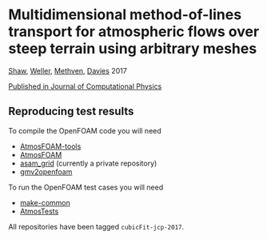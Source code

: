 Multidimensional method-of-lines transport for atmospheric flows over steep terrain using arbitrary meshes
==========================================================================================================
[Shaw](http://www.datumedge.co.uk/), 
[Weller](http://www.met.reading.ac.uk/~sws02hs/), 
[Methven](http://www.met.rdg.ac.uk/~swrmethn/), 
[Davies](http://www.metoffice.gov.uk/research/our-scientists/dynamics/terry-davies) 2017

[Published in Journal of Computational Physics](https://doi.org/10.1016/j.jcp.2017.04.061)

Reproducing test results
------------------------

To compile the OpenFOAM code you will need

* [AtmosFOAM-tools](https://github.com/AtmosFOAM/AtmosFOAM-tools/tree/cubicFit-jcp-2017)
* [AtmosFOAM](https://github.com/AtmosFOAM/AtmosFOAM/tree/cubicFit-jcp-2017)
* [asam_grid](https://github.com/hertzsprung/asam_grid/tree/cubicFit-jcp-2017) (currently a private repository)
* [gmv2openfoam](https://github.com/hertzsprung/gmv2openfoam/tree/cubicFit-jcp-2017)


To run the OpenFOAM test cases you will need

* [make-common](https://github.com/hertzsprung/make-common/tree/cubicFit-jcp-2017)
* [AtmosTests](https://github.com/hertzsprung/AtmosTests/tree/cubicFit-jcp-2017)

All repositories have been tagged `cubicFit-jcp-2017`.
